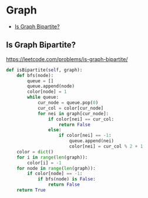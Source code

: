 # Graph

+ [Is Graph Bipartite?](#is-graph-bipartite)

[comment]: <> (Stop)

## Is Graph Bipartite?

https://leetcode.com/problems/is-graph-bipartite/

```python
def isBipartite(self, graph):
    def bfs(node):
        queue = []
        queue.append(node)
        color[node] = 1
        while queue:
            cur_node = queue.pop(0)
            cur_col = color[cur_node]
            for nei in graph[cur_node]:
                if color[nei] == cur_col:
                    return False
                else:
                    if color[nei] == -1:
                        queue.append(nei)
                        color[nei] = cur_col % 2 + 1
    color = dict()
    for i in range(len(graph)):
        color[i] = -1
    for node in range(len(graph)):
        if color[node] == -1:
            if bfs(node) is False:
                return False
    return True
```